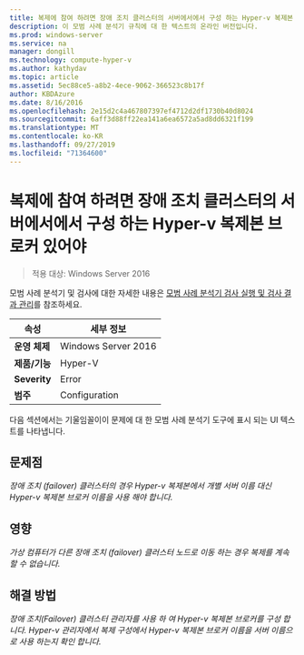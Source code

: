 ```yaml
---
title: 복제에 참여 하려면 장애 조치 클러스터의 서버에서에서 구성 하는 Hyper-v 복제본 브로커 있어야
description: 이 모범 사례 분석기 규칙에 대 한 텍스트의 온라인 버전입니다.
ms.prod: windows-server
ms.service: na
manager: dongill
ms.technology: compute-hyper-v
ms.author: kathydav
ms.topic: article
ms.assetid: 5ec88ce5-a8b2-4ece-9062-366523c8b17f
author: KBDAzure
ms.date: 8/16/2016
ms.openlocfilehash: 2e15d2c4a467807397ef4712d2df1730b40d8024
ms.sourcegitcommit: 6aff3d88ff22ea141a6ea6572a5ad8dd6321f199
ms.translationtype: MT
ms.contentlocale: ko-KR
ms.lasthandoff: 09/27/2019
ms.locfileid: "71364600"
---
```

# <a name="to-participate-in-replication-servers-in-failover-clusters-must-have-a-hyper-v-replica-broker-configured"></a>복제에 참여 하려면 장애 조치 클러스터의 서버에서에서 구성 하는 Hyper-v 복제본 브로커 있어야

>적용 대상: Windows Server 2016

모범 사례 분석기 및 검사에 대한 자세한 내용은 [모범 사례 분석기 검사 실행 및 검사 결과 관리](https://go.microsoft.com/fwlink/p/?LinkID=223177)를 참조하세요.  
  
|속성|세부 정보|  
|-|-|  
|**운영 체제**|Windows Server 2016|  
|**제품/기능**|Hyper-V|  
|**Severity**|Error|  
|**범주**|Configuration|  
  
다음 섹션에서는 기울임꼴이이 문제에 대 한 모범 사례 분석기 도구에 표시 되는 UI 텍스트를 나타냅니다.  
  
## <a name="issue"></a>문제점  
*장애 조치 (failover) 클러스터의 경우 Hyper-v 복제본에서 개별 서버 이름 대신 Hyper-v 복제본 브로커 이름을 사용 해야 합니다.*  
  
## <a name="impact"></a>영향  
*가상 컴퓨터가 다른 장애 조치 (failover) 클러스터 노드로 이동 하는 경우 복제를 계속할 수 없습니다.*  
  
## <a name="resolution"></a>해결 방법  
*장애 조치(Failover) 클러스터 관리자를 사용 하 여 Hyper-v 복제본 브로커를 구성 합니다. Hyper-v 관리자에서 복제 구성에서 Hyper-v 복제본 브로커 이름을 서버 이름으로 사용 하는지 확인 합니다.*  
  


